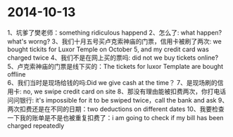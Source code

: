 # 2014-10-13
1、坑爹了樊老师：something ridiculous happend
2、怎么了: what happen? what's worng?
3、我们十月五号买卢克索神庙的门票，信用卡被刷了两次: we bought tickits for Luxor Temple on October 5, and my credit card was charged twice
4、我们不是在网上买的票吗: did not we buy tickets online?
5、卢克索神庙的门票是线下买的：The tickets for luxor Template are bought offline  
6、我们当时是现场给钱的吗:Did we give cash at the time？
7、是现场刷的信用卡: no, we swipe credit card on site
8、那没有理由能被扣费两次，你打电话问问银行: it's impossible for it to be swiped twice，call the bank and ask
9、两次扣费还是在不同的日期：two deductions on different dates
10、我要检查一下我的账单是不是也被重复扣费了：i am going to check if my bill has been charged repeatedly
